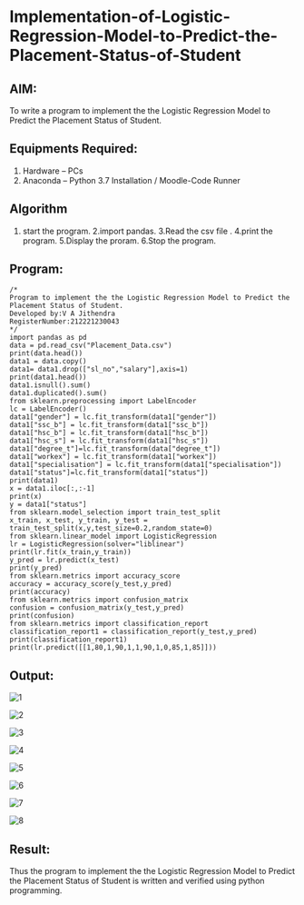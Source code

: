# Implementation-of-Logistic-Regression-Model-to-Predict-the-Placement-Status-of-Student

## AIM:
To write a program to implement the the Logistic Regression Model to Predict the Placement Status of Student.

## Equipments Required:
1. Hardware – PCs
2. Anaconda – Python 3.7 Installation / Moodle-Code Runner

## Algorithm
1. start the program.
2.import pandas.
3.Read the csv file .
4.print the program.
5.Display the proram.
6.Stop the program.
 

## Program:
```
/*
Program to implement the the Logistic Regression Model to Predict the Placement Status of Student.
Developed by:V A Jithendra 
RegisterNumber:212221230043  
*/
import pandas as pd
data = pd.read_csv("Placement_Data.csv")
print(data.head())
data1 = data.copy()
data1= data1.drop(["sl_no","salary"],axis=1)
print(data1.head())
data1.isnull().sum()
data1.duplicated().sum()
from sklearn.preprocessing import LabelEncoder
lc = LabelEncoder()
data1["gender"] = lc.fit_transform(data1["gender"])
data1["ssc_b"] = lc.fit_transform(data1["ssc_b"])
data1["hsc_b"] = lc.fit_transform(data1["hsc_b"])
data1["hsc_s"] = lc.fit_transform(data1["hsc_s"])
data1["degree_t"]=lc.fit_transform(data["degree_t"])
data1["workex"] = lc.fit_transform(data1["workex"])
data1["specialisation"] = lc.fit_transform(data1["specialisation"])
data1["status"]=lc.fit_transform(data1["status"])
print(data1)
x = data1.iloc[:,:-1]
print(x)
y = data1["status"]
from sklearn.model_selection import train_test_split
x_train, x_test, y_train, y_test = train_test_split(x,y,test_size=0.2,random_state=0)
from sklearn.linear_model import LogisticRegression
lr = LogisticRegression(solver="liblinear")
print(lr.fit(x_train,y_train))
y_pred = lr.predict(x_test)
print(y_pred)
from sklearn.metrics import accuracy_score
accuracy = accuracy_score(y_test,y_pred)
print(accuracy)
from sklearn.metrics import confusion_matrix
confusion = confusion_matrix(y_test,y_pred)
print(confusion)
from sklearn.metrics import classification_report
classification_report1 = classification_report(y_test,y_pred)
print(classification_report1)
print(lr.predict([[1,80,1,90,1,1,90,1,0,85,1,85]]))
```

## Output:
![1](https://user-images.githubusercontent.com/94226297/162771233-1b4259fc-56ec-411b-9c56-da590be9cbe8.png)

![2](https://user-images.githubusercontent.com/94226297/162771160-4803ea5d-6c1a-4b46-81e8-029dc80322b4.png)

![3](https://user-images.githubusercontent.com/94226297/162771043-db558f91-b479-4f02-99a4-8550070e5e60.png)

![4](https://user-images.githubusercontent.com/94226297/162771089-818e2518-91db-40f5-b1fb-79f9951a0c5d.png)

![5](https://user-images.githubusercontent.com/94226297/162771318-d1da76c4-cda2-4979-9b36-513eb2bd24a0.png)

![6](https://user-images.githubusercontent.com/94226297/162771366-b1e1fb95-37ea-4bd5-a859-300e067ade8a.png)

![7](https://user-images.githubusercontent.com/94226297/162771402-762c3a63-4df3-4f56-a9cf-e269aac2a930.png)

![8](https://user-images.githubusercontent.com/94226297/162771470-f655b215-d12f-4933-98ea-e0a5bdedfb38.png)





## Result:
Thus the program to implement the the Logistic Regression Model to Predict the Placement Status of Student is written and verified using python programming.
